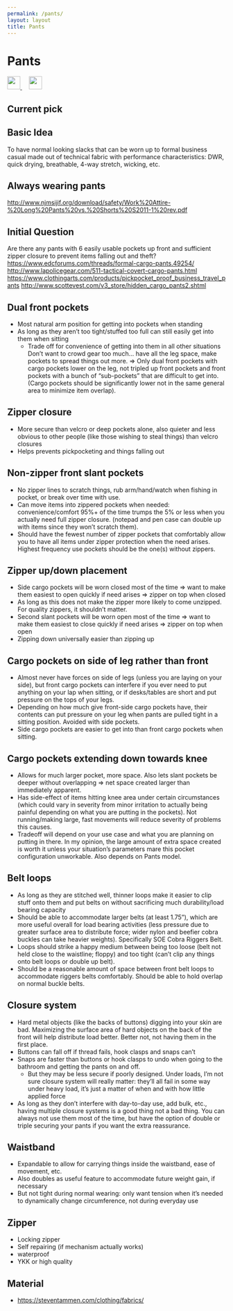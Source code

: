 ```yaml
---
permalink: /pants/
layout: layout
title: Pants
---
```


<div class="center">

   <h1>Pants</h1>
   
   <a href="https://github.com/StevenTammen/steventammen.github.io/edit/master/pages/pants.md" target="_blank">
     <img src="https://steventammen.github.io/assets/images/GitHub.png" height="30" width="30">
   </a> &nbsp; &nbsp;
   
   <a href="http://prose.io/#StevenTammen/steventammen.github.io/edit/master/pages/pants.md" target="_blank">
     <img src="https://steventammen.github.io/assets/images/Prose.png" height="30" width="30">
   </a>
   
</div>

## Current pick




## Basic Idea

To have normal looking slacks that can be worn up to formal business casual made out of technical fabric with performance characteristics: DWR, quick drying, breathable, 4-way stretch, wicking, etc.

## Always wearing pants

<http://www.njmsijif.org/download/safety/Work%20Attire-%20Long%20Pants%20vs.%20Shorts%20S2011-1%20rev.pdf>

## Initial Question
Are there any pants with 6 easily usable pockets up front and sufficient zipper closure to prevent items falling out and theft?
<https://www.edcforums.com/threads/formal-cargo-pants.49254/>
<http://www.lapolicegear.com/511-tactical-covert-cargo-pants.html>
<https://www.clothingarts.com/products/pickpocket_proof_business_travel_pants>
<http://www.scottevest.com/v3_store/hidden_cargo_pants2.shtml>

## Dual front pockets
- Most natural arm position for getting into pockets when standing
- As long as they aren’t too tight/stuffed too full can still easily get into them when sitting
   - Trade off for convenience of getting into them in all other situations
Don’t want to crowd gear too much… have all the leg space, make pockets to spread things out more. ⇒ Only dual front pockets with cargo pockets lower on the leg, not tripled up front pockets and front pockets with a bunch of “sub-pockets” that are difficult to get into. (Cargo pockets should be significantly lower not in the same general area to minimize item overlap).

## Zipper closure
- More secure than velcro or deep pockets alone, also quieter and less obvious to other people (like those wishing to steal things) than velcro closures 
- Helps prevents pickpocketing and things falling out

## Non-zipper front slant pockets
- No zipper lines to scratch things, rub arm/hand/watch when fishing in pocket, or break over time with use.
- Can move items into zippered pockets when needed: convenience/comfort 95%+ of the time trumps the 5% or less when you actually need full zipper closure. (notepad and pen case can double up with items since they won’t scratch them).
- Should have the fewest number of zipper pockets that comfortably allow you to have all items under zipper protection when the need arises. Highest frequency use pockets should be the one(s) without zippers.

## Zipper up/down placement
- Side cargo pockets will be worn closed most of the time ⇒ want to make them easiest to open quickly if need arises ⇒ zipper on top when closed
- As long as this does not make the zipper more likely to come unzipped. For quality zippers, it shouldn’t matter.
- Second slant pockets will be worn open most of the time ⇒ want to make them easiest to close quickly if need arises ⇒ zipper on top when open
- Zipping down universally easier than zipping up

## Cargo pockets on side of leg rather than front
- Almost never have forces on side of legs (unless you are laying on your side), but front cargo pockets can interfere if you ever need to put anything on your lap when sitting, or if desks/tables are short and put pressure on the tops of your legs.
- Depending on how much give front-side cargo pockets have, their contents can put pressure on your leg when pants are pulled tight in a sitting position. Avoided with side pockets.
- Side cargo pockets are easier to get into  than front cargo pockets when sitting.

## Cargo pockets extending down towards knee
- Allows for much larger pocket, more space. Also lets slant pockets be deeper without overlapping ⇒ net space created larger than immediately apparent.
- Has side-effect of items hitting knee area under certain circumstances (which could vary in severity from minor irritation to actually being painful depending on what you are putting in the pockets). Not running/making large, fast movements will reduce severity of problems this causes.
- Tradeoff will depend on your use case and what you are planning on putting in there. In my opinion, the large amount of extra space created is worth it unless your situation’s parameters mare this pocket configuration unworkable. Also depends on Pants model.

## Belt loops
- As long as they are stitched well, thinner loops make it easier to clip stuff onto them and put belts on without sacrificing much durability/load bearing capacity
- Should be able to accommodate larger belts (at least 1.75”), which are more useful overall for load bearing activities (less pressure due to greater surface area to distribute force; wider nylon and beefier cobra buckles can take heavier weights). Specifically SOE Cobra Riggers Belt.
- Loops should strike a happy medium between being too loose (belt not held close to the waistline; floppy) and too tight (can’t clip any things onto belt loops or double up belt).
- Should be a reasonable amount of space between front belt loops to accommodate riggers belts comfortably. Should be able to hold overlap on normal buckle belts.

## Closure system
- Hard metal objects (like the backs of buttons) digging into your skin are bad. Maximizing the surface area of hard objects on the back of the front will help distribute load better. Better not, not having them in the first place.
- Buttons can fall off if thread fails, hook clasps and snaps can’t
- Snaps are faster than buttons or hook clasps to undo when going to the bathroom and getting the pants on and off.
   - But they may be less secure if poorly designed. Under loads, I’m not sure closure system will really matter: they’ll all fail in some way under heavy load, it’s just a matter of when and with how little applied force
- As long as they don’t interfere with day-to-day use, add bulk, etc., having multiple closure systems is a good thing not a bad thing. You can always not use them most of the time, but have the option of double or triple securing your pants if you want the extra reassurance.

## Waistband
- Expandable to allow for carrying things inside the waistband, ease of movement, etc.
- Also doubles as useful feature to accommodate future weight gain, if necessary
- But not tight during normal wearing: only want tension when it’s needed to dynamically change circumference, not during everyday use

## Zipper
- Locking zipper
- Self repairing (if mechanism actually works)
- waterproof
- YKK or high quality

## Material
- <https://steventammen.com/clothing/fabrics/>
